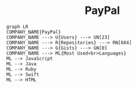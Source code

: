 <h1 align="center">PayPal</h1>

```mermaid
graph LR
COMPANY_NAME{PayPal}
COMPANY_NAME ---> U{Users} ---> UN[23]
COMPANY_NAME ---> R{Repositories} ---> RN[684]
COMPANY_NAME ---> G{Gists} ---> GN[0]
COMPANY_NAME ---> ML{Most Used<br>Languages}
ML --> JavaScript
ML --> Java
ML --> Ruby
ML --> Swift
ML --> HTML
```
